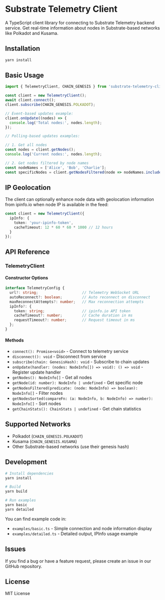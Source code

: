 # Substrate Telemetry Client

A TypeScript client library for connecting to Substrate Telemetry backend service. Get real-time information about nodes in Substrate-based networks like Polkadot and Kusama.

## Installation

```bash
yarn install
```

## Basic Usage

```typescript
import { TelemetryClient, CHAIN_GENESIS } from 'substrate-telemetry-client';

const client = new TelemetryClient();
await client.connect();
client.subscribe(CHAIN_GENESIS.POLKADOT);

// Event-based updates example:
client.onUpdate((nodes) => {
  console.log('Total nodes:', nodes.length);
});

// Polling-based updates examples:

// 1. Get all nodes
const nodes = client.getNodes();
console.log('Current nodes:', nodes.length);

// 2. Get nodes filtered by node names
const nodeNames = ['Alice', 'Bob', 'Charlie'];
const specificNodes = client.getNodesFiltered(node => nodeNames.includes(node.name));
```

## IP Geolocation

The client can optionally enhance node data with geolocation information from ipinfo.io when node IP is available in the feed:

```typescript
const client = new TelemetryClient({
  ipInfo: {
    token: 'your-ipinfo-token',
    cacheTimeout: 12 * 60 * 60 * 1000 // 12 hours
  }
});
```

## API Reference

### TelemetryClient

#### Constructor Options
```typescript
interface TelemetryConfig {
  url?: string;                    // Telemetry WebSocket URL
  autoReconnect?: boolean;         // Auto reconnect on disconnect
  maxReconnectAttempts?: number;   // Max reconnection attempts
  ipInfo?: {
    token: string;                 // ipinfo.io API token
    cacheTimeout?: number;         // Cache duration in ms
    requestTimeout?: number;       // Request timeout in ms
  };
}
```

#### Methods

- `connect(): Promise<void>` - Connect to telemetry service
- `disconnect(): void` - Disconnect from service
- `subscribe(chain: GenesisHash): void` - Subscribe to chain updates
- `onUpdate(handler: (nodes: NodeInfo[]) => void): () => void` - Register update handler
- `getNodes(): NodeInfo[]` - Get all nodes
- `getNode(id: number): NodeInfo | undefined` - Get specific node
- `getNodesFiltered(predicate: (node: NodeInfo) => boolean): NodeInfo[]` - Filter nodes
- `getNodesSorted(compareFn: (a: NodeInfo, b: NodeInfo) => number): NodeInfo[]` - Sort nodes
- `getChainStats(): ChainStats | undefined` - Get chain statistics

## Supported Networks

- Polkadot (`CHAIN_GENESIS.POLKADOT`)
- Kusama (`CHAIN_GENESIS.KUSAMA`)
- Other Substrate-based networks (use their genesis hash)

## Development

```bash
# Install dependencies
yarn install

# Build
yarn build

# Run examples
yarn basic
yarn detailed
```

You can find example code in:
- `examples/basic.ts` - Simple connection and node information display
- `examples/detailed.ts` - Detailed output, IPInfo usage example

## Issues

If you find a bug or have a feature request, please create an issue in our GitHub repository.

## License

MIT License